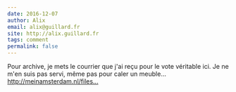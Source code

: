```yaml
---
date: 2016-12-07
author: Alix
email: alix@guillard.fr
site: http://alix.guillard.fr
tags: comment
permalink: false
---
```


<p>Pour archive, je mets le courrier que j'ai reçu pour le vote véritable ici. Je ne m'en suis pas servi, même pas pour caler un meuble…<br />
<a href="http://meinamsterdam.nl/files/2012/courrier-ve-consulfrance-amsterdam.pdf" title="http://meinamsterdam.nl/files/2012/courrier-ve-consulfrance-amsterdam.pdf">http://meinamsterdam.nl/files...</a></p>
